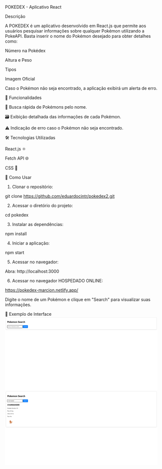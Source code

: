 POKEDEX - Aplicativo React

Descrição

A POKEDEX é um aplicativo desenvolvido em React.js que permite aos usuários pesquisar informações sobre qualquer Pokémon utilizando a PokeAPI. Basta inserir o nome do Pokémon desejado para obter detalhes como:

Número na Pokédex

Altura e Peso

Tipos

Imagem Oficial

Caso o Pokémon não seja encontrado, a aplicação exibirá um alerta de erro.

🌟 Funcionalidades

🔎 Busca rápida de Pokémons pelo nome.

🗃️ Exibição detalhada das informações de cada Pokémon.

⚠️ Indicação de erro caso o Pokémon não seja encontrado.

🛠 Tecnologias Utilizadas

React.js ⚛️

Fetch API 🌐

CSS 🎨

🚀 Como Usar

1. Clonar o repositório:

git clone https://github.com/eduardocintr/pokedex2.git

2. Acessar o diretório do projeto:

cd pokedex

3. Instalar as dependências:

npm install

4. Iniciar a aplicação:

 npm start

5. Acessar no navegador:

Abra: http://localhost:3000

6. Acessar no navegador HOSPEDADO ONLINE:

https://pokedex-marcion.netlify.app/

Digite o nome de um Pokémon e clique em "Search" para visualizar suas informações.

📸 Exemplo de Interface
![alt text](image-1.png)
![alt text](image-2.png)